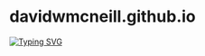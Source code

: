 # davidwmcneill.github.io

[![Typing SVG](https://readme-typing-svg.herokuapp.com?font=Roboto&duration=5400&color=5CB635&lines=DevOps+and+Kubernetes;Exploring+new+tech+and+new+ideas)](https://git.io/typing-svg)
